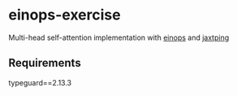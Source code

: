 # einops-exercise
Multi-head self-attention implementation with [einops](https://github.com/arogozhnikov/einops) and [jaxtping](https://docs.kidger.site/jaxtyping/)


## Requirements
typeguard==2.13.3 
